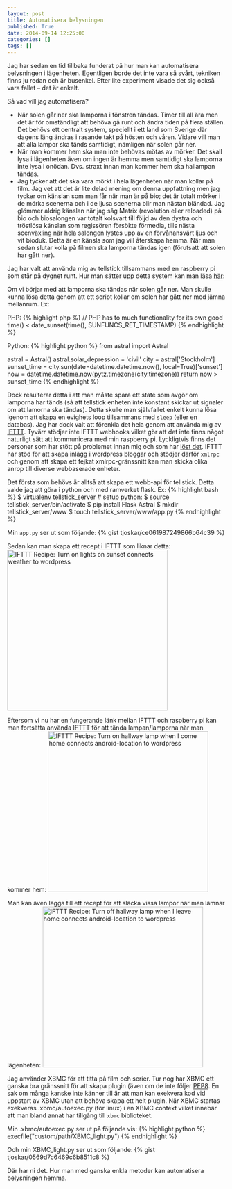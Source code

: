 ```yaml
---
layout: post
title: Automatisera belysningen
published: True
date: 2014-09-14 12:25:00
categories: []
tags: []
---
```


Jag har sedan en tid tillbaka funderat på hur man kan automatisera belysningen i lägenheten. Egentligen borde det inte vara så svårt, tekniken finns ju redan och är busenkel. Efter lite experiment visade det sig också vara fallet – det är enkelt.

Så vad vill jag automatisera?

- När solen går ner ska lamporna i fönstren tändas. Timer till all ära men det är för omständligt att behöva gå runt och ändra tiden på flera ställen. Det behövs ett centralt system, speciellt i ett land som Sverige där dagens läng ändras i rasande takt på hösten och våren. Vidare vill man att alla lampor ska tänds samtidigt, nämligen när solen går ner.
- När man kommer hem ska man inte behövas mötas av mörker. Det skall lysa i lägenheten även om ingen är hemma men samtidigt ska lamporna inte lysa i onödan. Dvs. straxt innan man kommer hem ska hallampan tändas.
- Jag tycker att det ska vara mörkt i hela lägenheten när man kollar på film. Jag vet att det är lite delad mening om denna uppfattning men jag tycker om känslan som man får när man är på bio; det är totalt mörker i de mörka scenerna och i de ljusa scenerna blir man nästan bländad. Jag glömmer aldrig känslan när jag såg Matrix (revolution eller reloaded) på bio och biosalongen var totalt kolsvart till följd av den dystra och tröstlösa känslan som regissören försökte förmedla, tills nästa scenväxling när hela salongen lystes upp av en förvånansvärt ljus och vit bioduk. Detta är en känsla som jag vill återskapa hemma. När man sedan slutar kolla på filmen ska lamporna tändas igen (förutsatt att solen har gått ner).

Jag har valt att använda mig av tellstick tillsammans med en raspberry pi som står på dygnet runt. Hur man sätter upp detta system kan man läsa [här](/2014/09/02/setup-tellstick-on-raspberry-pi.html):

Om vi börjar med att lamporna ska tändas när solen går ner. Man skulle kunna lösa detta genom att ett script kollar om solen har gått ner med jämna mellanrum. Ex:

PHP:
{% highlight php %}
// PHP has to much functionality for its own good
time() < date_sunset(time(), SUNFUNCS_RET_TIMESTAMP)
{% endhighlight %}

Python:
{% highlight python %}
from astral import Astral

astral = Astral()
astral.solar_depression = 'civil'
city = astral['Stockholm']
sunset_time = city.sun(date=datetime.datetime.now(), local=True)['sunset']
now = datetime.datetime.now(pytz.timezone(city.timezone))
return now > sunset_time
{% endhighlight %}

Dock resulterar detta i att man måste spara ett state som avgör om lamporna har tänds (så att tellstick enheten inte konstant skickar ut signaler om att lamorna ska tändas). Detta skulle man självfallet enkelt kunna lösa igenom att skapa en evighets loop tillsammans med <code>sleep</code> (eller en databas). Jag har dock valt att förenkla det hela genom att använda mig av [IFTTT](https://ifttt.com). Tyvärr stödjer inte IFTTT webhooks vilket gör att det inte finns något naturligt sätt att kommunicera med min raspberry pi. Lyckligtvis finns det personer som har stött på problemet innan mig och som har [löst det](https://github.com/captn3m0/ifttt-webhook). IFTTT har stöd för att skapa inlägg i wordpress bloggar och stödjer därför <code>xmlrpc</code> och genom att skapa ett fejkat xmlrpc-gränssnitt kan man skicka olika anrop till diverse webbaserade enheter.

Det första som behövs är alltså att skapa ett webb-api för tellstick. Detta valde jag att göra i python och med ramverket flask. Ex:
{% highlight bash %}
$ virtualenv tellstick_server # setup python:
$ source tellstick_server/bin/activate
$ pip install Flask Astral
$ mkdir tellstick_server/www
$ touch tellstick_server/www/app.py
{% endhighlight %}

Min <code>app.py</code> ser ut som följande:
{% gist tjoskar/ce061987249866b64c39 %}

Sedan kan man skapa ett recept i IFTTT som liknar detta:
<a href="https://ifttt.com/view_embed_recipe/203399-turn-on-lights-on-sunset" target = "_blank" class="embed_recipe embed_recipe-l_24" id= "embed_recipe-203399"><img src= 'https://ifttt.com/recipe_embed_img/203399' alt="IFTTT Recipe: Turn on lights on sunset connects weather to wordpress" width="370px" style="max-width:100%"/></a>

Eftersom vi nu har en fungerande länk mellan IFTTT och raspberry pi kan man fortsätta använda IFTTT för att tända lampan/lamporna när man kommer hem:
<a href="https://ifttt.com/view_embed_recipe/203400-turn-on-hallway-lamp-when-i-come-home" target = "_blank" class="embed_recipe embed_recipe-l_37" id= "embed_recipe-203400"><img src= 'https://ifttt.com/recipe_embed_img/203400' alt="IFTTT Recipe: Turn on hallway lamp when I come home connects android-location to wordpress" width="370px" style="max-width:100%"/></a>

Man kan även lägga till ett recept för att släcka vissa lampor när man lämnar lägenheten:
<a href="https://ifttt.com/view_embed_recipe/203403-turn-off-hallway-lamp-when-i-leave-home" target = "_blank" class="embed_recipe embed_recipe-l_39" id= "embed_recipe-203403"><img src= 'https://ifttt.com/recipe_embed_img/203403' alt="IFTTT Recipe: Turn off hallway lamp when I leave home connects android-location to wordpress" width="370px" style="max-width:100%"/></a>


Jag använder XBMC för att titta på film och serier. Tur nog har XBMC ett ganska bra gränssnitt för att skapa plugin (även om de inte följer [PEP8](http://legacy.python.org/dev/peps/pep-0008/). En sak om många kanske inte känner till är att man kan exekvera kod vid uppstart av XBMC utan att behöva skapa ett helt plugin. När XBMC startas exekveras .xbmc/autoexec.py (för linux) i en XBMC context vilket innebär att man bland annat har tillgång till <code>xbmc</code> biblioteket.

Min .xbmc/autoexec.py ser ut på följande vis:
{% highlight python %}
execfile("custom/path/XBMC_light.py")
{% endhighlight %}

Och min XBMC_light.py ser ut som följande:
{% gist tjoskar/0569d7c6469c6b8511c8 %}

Där har ni det. Hur man med ganska enkla metoder kan automatisera belysningen hemma.

<script async type="text/javascript" src= "//ifttt.com/assets/embed_recipe.js"></script>
